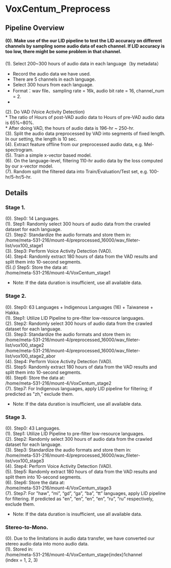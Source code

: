 # VoxCentum_Preprocess

## Pipeline Overview
#### (0). Make use of the our LID pipeline to test the LID accuracy on different channels by sampling some audio data of each channel. If LID accuracy is too low, there might be some problem in that channel.  

(1). Select 200~300 hours of audio data in each language（by metadata）  
* Record the audio data we have used.  
* There are 5 channels in each language.  
* Select 300 hours from each language.  
* Format：wav file、sampling rate = 16k, audio bit rate = 16, channel_num = 2.
* 
(2). Do VAD (Voice Activity Detection)  
    * The ratio of Hours of post-VAD audio data to Hours of pre-VAD audio data is 65%~80%.  
    * After doing VAD, the hours of audio data is 196-hr ~ 250-hr.  
(3). Split the audio data preprocessed by VAD into segments of fixed length. In our setting, the length is 10 sec.  
(4). Extract feature offline from our preprocessed audio data, e.g. Mel-spectrogram.  
(5). Train a simple x-vector based model.  
(6). On the language-level, filtering 110-hr audio data by the loss computed by our x-vector model.  
(7). Random split the filtered data into Train/Evaluation/Test set, e.g. 100-hr/5-hr/5-hr.  

## Details

### Stage 1.

(0). Step0: 14 Languages.  
(1). Step1: Randomly select 300 hours of audio data from the crawled dataset for each language.  
(2). Step2: Standardize the audio formats and store them in:  
/home/meta-531-216/mount-4/preprocessed_16000/wav_fileter-list/vox100_stage1  
(3). Step3: Perform Voice Activity Detection (VAD).  
(4). Step4: Randomly extract 180 hours of data from the VAD results and split them into 10-second segments.  
(5).() Step5: Store the data at:   
/home/meta-531-216/mount-4/VoxCentum_stage1  
* Note: If the data duration is insufficient, use all available data.  

### Stage 2.

(0). Step0: 63 Languages + Indigenous Languages (16) + Taiwanese + Hakka.  
(1). Step1: Utilize LID Pipeline to pre-filter low-resource languages.  
(2). Step2: Randomly select 300 hours of audio data from the crawled dataset for each language.  
(3). Step3: Standardize the audio formats and store them in:  
/home/meta-531-216/mount-4/preprocessed_16000/wav_fileter-list/vox100_stage2  
/home/meta-531-216/mount-4/preprocessed_16000/wav_fileter-list/vox100_stage2_abor  
(4). Step4: Perform Voice Activity Detection (VAD).  
(5). Step5: Randomly extract 180 hours of data from the VAD results and split them into 10-second segments.  
(6). Step6: Store the data at:  
/home/meta-531-216/mount-4/VoxCentum_stage2  
(7). Step7: For Indigenous languages, apply LID pipeline for filtering; if predicted as "zh," exclude them.  
* Note: If the data duration is insufficient, use all available data.  

### Stage 3.

(0). Step0: 43 Languages.  
(1). Step1: Utilize LID Pipeline to pre-filter low-resource languages.  
(2). Step2: Randomly select 300 hours of audio data from the crawled dataset for each language.  
(3). Step3: Standardize the audio formats and store them in:  
/home/meta-531-216/mount-4/preprocessed_16000/wav_fileter-list/vox100_stage3  
(4). Step4: Perform Voice Activity Detection (VAD).  
(5). Step5: Randomly extract 180 hours of data from the VAD results and split them into 10-second segments.  
(6). Step6: Store the data at:  
/home/meta-531-216/mount-4/VoxCentum_stage3  
(7). Step7: For "haw", “mi”, “gd”, “ga”, “ba”, “tt” languages, apply LID pipeline for filtering. If predicted as "en", “en”, “en”, “en”, “ru”, “ru” respectively, exclude them.  
* Note: If the data duration is insufficient, use all available data.  

### Stereo-to-Mono.

(0). Due to the limitations in audio data transfer, we have converted our stereo audio data into mono audio data.  
(1). Stored in:  
/home/meta-531-216/mount-4/VoxCentum_stage{index}1channel  
(index = 1, 2, 3)  
